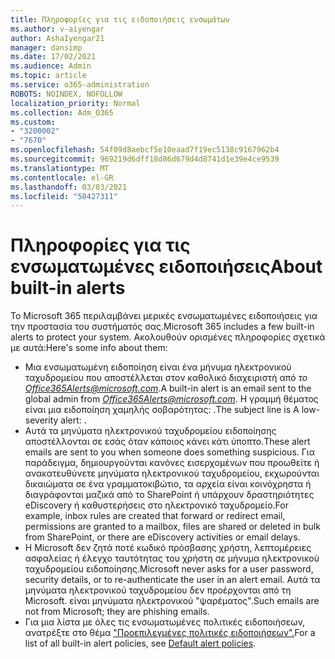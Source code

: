 ```yaml
---
title: Πληροφορίες για τις ειδοποιήσεις ενσωμάτων
ms.author: v-aiyengar
author: AshaIyengar21
manager: dansimp
ms.date: 17/02/2021
ms.audience: Admin
ms.topic: article
ms.service: o365-administration
ROBOTS: NOINDEX, NOFOLLOW
localization_priority: Normal
ms.collection: Adm_O365
ms.custom:
- "3200002"
- "7670"
ms.openlocfilehash: 54f09d8aebcf5e10eaad7f19ec5138c9167962b4
ms.sourcegitcommit: 969219d6dff18d86d679d4d8741d1e39e4ce9539
ms.translationtype: MT
ms.contentlocale: el-GR
ms.lasthandoff: 03/03/2021
ms.locfileid: "50427311"
---
```

# <a name="about-built-in-alerts"></a><span data-ttu-id="3cfb6-102">Πληροφορίες για τις ενσωματωμένες ειδοποιήσεις</span><span class="sxs-lookup"><span data-stu-id="3cfb6-102">About built-in alerts</span></span>

<span data-ttu-id="3cfb6-103">Το Microsoft 365 περιλαμβάνει μερικές ενσωματωμένες ειδοποιήσεις για την προστασία του συστήματός σας.</span><span class="sxs-lookup"><span data-stu-id="3cfb6-103">Microsoft 365 includes a few built-in alerts to protect your system.</span></span> <span data-ttu-id="3cfb6-104">Ακολουθούν ορισμένες πληροφορίες σχετικά με αυτά:</span><span class="sxs-lookup"><span data-stu-id="3cfb6-104">Here's some info about them:</span></span>

- <span data-ttu-id="3cfb6-105">Μια ενσωματωμένη ειδοποίηση είναι ένα μήνυμα ηλεκτρονικού ταχυδρομείου που αποστέλλεται στον καθολικό διαχειριστή από *το Office365Alerts@microsoft.com.*</span><span class="sxs-lookup"><span data-stu-id="3cfb6-105">A built-in alert is an email sent to the global admin from *Office365Alerts@microsoft.com*.</span></span> <span data-ttu-id="3cfb6-106">Η γραμμή θέματος είναι μια ειδοποίηση χαμηλής σοβαρότητας: <name of alert policy> .</span><span class="sxs-lookup"><span data-stu-id="3cfb6-106">The subject line is A low-severity alert: <name of alert policy>.</span></span>
- <span data-ttu-id="3cfb6-107">Αυτά τα μηνύματα ηλεκτρονικού ταχυδρομείου ειδοποίησης αποστέλλονται σε εσάς όταν κάποιος κάνει κάτι ύποπτο.</span><span class="sxs-lookup"><span data-stu-id="3cfb6-107">These alert emails are sent to you when someone does something suspicious.</span></span> <span data-ttu-id="3cfb6-108">Για παράδειγμα, δημιουργούνται κανόνες εισερχομένων που προωθείτε ή ανακατευθύνετε μηνύματα ηλεκτρονικού ταχυδρομείου, εκχωρούνται δικαιώματα σε ένα γραμματοκιβώτιο, τα αρχεία είναι κοινόχρηστα ή διαγράφονται μαζικά από το SharePoint ή υπάρχουν δραστηριότητες eDiscovery ή καθυστερήσεις στο ηλεκτρονικό ταχυδρομείο.</span><span class="sxs-lookup"><span data-stu-id="3cfb6-108">For example, inbox rules are created that forward or redirect email, permissions are granted to a mailbox, files are shared or deleted in bulk from SharePoint, or there are eDiscovery activities or email delays.</span></span>
- <span data-ttu-id="3cfb6-109">Η Microsoft δεν ζητά ποτέ κωδικό πρόσβασης χρήστη, λεπτομέρειες ασφαλείας ή έλεγχο ταυτότητας του χρήστη σε μήνυμα ηλεκτρονικού ταχυδρομείου ειδοποίησης.</span><span class="sxs-lookup"><span data-stu-id="3cfb6-109">Microsoft never asks for a user password, security details, or to re-authenticate the user in an alert email.</span></span> <span data-ttu-id="3cfb6-110">Αυτά τα μηνύματα ηλεκτρονικού ταχυδρομείου δεν προέρχονται από τη Microsoft. είναι μηνύματα ηλεκτρονικού "ψαρέματος".</span><span class="sxs-lookup"><span data-stu-id="3cfb6-110">Such emails are not from Microsoft; they are phishing emails.</span></span>
- <span data-ttu-id="3cfb6-111">Για μια λίστα με όλες τις ενσωματωμένες πολιτικές ειδοποιήσεων, ανατρέξτε στο θέμα ["Προεπιλεγμένες πολιτικές ειδοποιήσεων".](https://go.microsoft.com/fwlink/?linkid=2103170)</span><span class="sxs-lookup"><span data-stu-id="3cfb6-111">For a list of all built-in alert policies, see [Default alert policies](https://go.microsoft.com/fwlink/?linkid=2103170).</span></span>